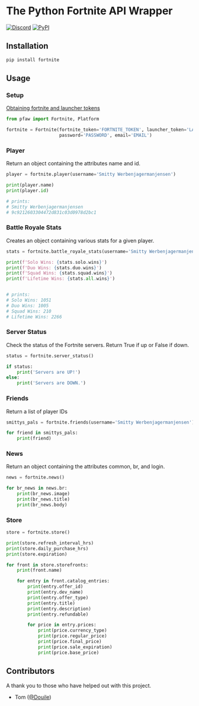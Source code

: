 # The Python Fortnite API Wrapper

[![Discord](https://img.shields.io/discord/430802154022895616.svg?logo=discord)](https://discord.gg/AEfWXP9)
[![PyPI](https://img.shields.io/pypi/v/fortnite.svg)](https://pypi.org/project/fortnite/)

## Installation
```bash
pip install fortnite
```

## Usage

### Setup
[Obtaining fortnite and launcher tokens](https://github.com/qlaffont/fortnite-api#init)
```python
from pfaw import Fortnite, Platform

fortnite = Fortnite(fortnite_token='FORTNITE_TOKEN', launcher_token='LAUNCHER_TOKEN',
                    password='PASSWORD', email='EMAIL')
```

### Player
Return an object containing the attributes name and id.
```python
player = fortnite.player(username='Smitty Werbenjagermanjensen')

print(player.name)
print(player.id)

# prints:
# Smitty Werbenjagermanjensen
# 9c9212603304472d831c03d0978d2bc1
```

### Battle Royale Stats
Creates an object containing various stats for a given player.
```python
stats = fortnite.battle_royale_stats(username='Smitty Werbenjagermanjensen', platform=Platform.pc)

print(f'Solo Wins: {stats.solo.wins}')
print(f'Duo Wins: {stats.duo.wins}')
print(f'Squad Wins: {stats.squad.wins}')
print(f'Lifetime Wins: {stats.all.wins}')


# prints:
# Solo Wins: 1051
# Duo Wins: 1005
# Squad Wins: 210
# Lifetime Wins: 2266
```

### Server Status
Check the status of the Fortnite servers. Return True if up or False if down.
```python
status = fortnite.server_status()

if status:
    print('Servers are UP!')
else:
    print('Servers are DOWN.')
```

### Friends
Return a list of player IDs
```python
smittys_pals = fortnite.friends(username='Smitty Werbenjagermanjensen')

for friend in smittys_pals:
    print(friend)
```

### News
Return an object containing the attributes common, br, and login.
```python
news = fortnite.news()

for br_news in news.br:
    print(br_news.image)
    print(br_news.title)
    print(br_news.body)
```

### Store
```python
store = fortnite.store()

print(store.refresh_interval_hrs)
print(store.daily_purchase_hrs)
print(store.expiration)

for front in store.storefronts:
    print(front.name)

    for entry in front.catalog_entries:
        print(entry.offer_id)
        print(entry.dev_name)
        print(entry.offer_type)
        print(entry.title)
        print(entry.description)
        print(entry.refundable)

        for price in entry.prices:
            print(price.currency_type)
            print(price.regular_price)
            print(price.final_price)
            print(price.sale_expiration)
            print(price.base_price)
```

## Contributors
A thank you to those who have helped out with this project.

- Tom ([@Douile](https://github.com/Douile))